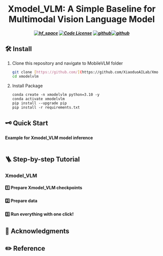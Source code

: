 <h1 align="center">
Xmodel_VLM: A Simple Baseline for Multimodal Vision Language Model
</h1>

<h5 align="center">

[![hf_space](https://img.shields.io/badge/🤗-Xiaoduo%20HuggingFace-blue.svg)]()
[![Code License](https://img.shields.io/badge/Code%20License-Apache_2.0-green.svg)]()
[![github](https://img.shields.io/badge/-Github-black?logo=github)]()[![github](https://img.shields.io/github/)](https://github.com/)  

</h5>





## 🛠️ Install

1. Clone this repository and navigate to MobileVLM folder
   ```bash
   git clone [https://github.com/](https://github.com/XiaoduoAILab/XmodelVLM.git)
   cd xmodelvlm
   ```

2. Install Package
    ```Shell
    conda create -n xmodelvlm python=3.10 -y
    conda activate xmodelvlm
    pip install --upgrade pip
    pip install -r requirements.txt
    ```

## 🗝️ Quick Start

#### Example for Xmodel_VLM model inference
```python


```

## 🪜 Step-by-step Tutorial

### Xmodel_VLM

#### 1️⃣ Prepare Xmodel_VLM checkpoints

#### 2️⃣ Prepare data

#### 3️⃣ Run everything with one click!


## 🤝 Acknowledgments


## ✏️ Reference


